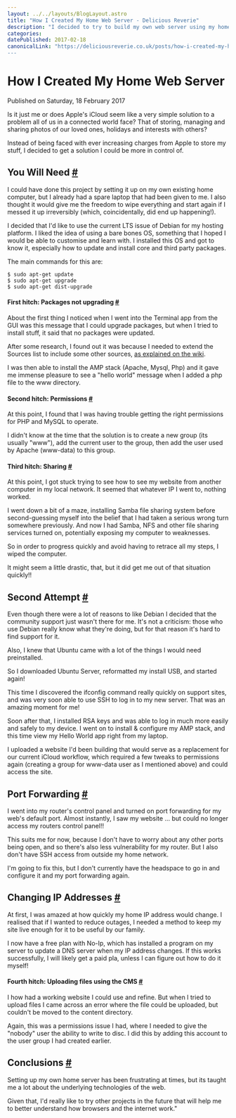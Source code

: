 ```yaml
---
layout: ../../layouts/BlogLayout.astro
title: "How I Created My Home Web Server - Delicious Reverie"
description: "I decided to try to build my own web server using my home router, an old PC, and a Linux operating system."
categories:
datePublished: 2017-02-18
canonicalLink: "https://deliciousreverie.co.uk/posts/how-i-created-my-home-web-server/
---
```

# How I Created My Home Web Server

Published on Saturday, 18 February 2017

Is it just me or does Apple's iCloud seem like a very simple solution to a problem all of us in a connected world face? That of storing, managing and sharing photos of our loved ones, holidays and interests with others?

Instead of being faced with ever increasing charges from Apple to store my stuff, I decided to get a solution I could be more in control of.

## You Will Need [#](https://deliciousreverie.co.uk/posts/how-i-created-my-home-web-server/#you-will-need)

I could have done this project by setting it up on my own existing home computer, but I already had a spare laptop that had been given to me. I also thought it would give me the freedom to wipe everything and start again if I messed it up irreversibly (which, coincidentally, did end up happening!).

I decided that I'd like to use the current LTS issue of Debian for my hosting platform. I liked the idea of using a bare bones OS, something that I hoped I would be able to customise and learn with. I installed this OS and got to know it, especially how to update and install core and third party packages.

The main commands for this are:

```
$ sudo apt-get update
$ sudo apt-get upgrade
$ sudo apt-get dist-upgrade
```

#### First hitch: Packages not upgrading [#](https://deliciousreverie.co.uk/posts/how-i-created-my-home-web-server/#first-hitch:-packages-not-upgrading)

About the first thing I noticed when I went into the Terminal app from the GUI was this message that I could upgrade packages, but when I tried to install stuff, it said that no packages were updated.

After some research, I found out it was because I needed to extend the Sources list to include some other sources, [as explained on the wiki](https://wiki.debian.org/SourcesList).

I was then able to install the AMP stack (Apache, Mysql, Php) and it gave me immense pleasure to see a "hello world" message when I added a php file to the www directory.

#### Second hitch: Permissions [#](https://deliciousreverie.co.uk/posts/how-i-created-my-home-web-server/#second-hitch:-permissions)

At this point, I found that I was having trouble getting the right permissions for PHP and MySQL to operate.

I didn't know at the time that the solution is to create a new group (its usually "www"), add the current user to the group, then add the user used by Apache (www-data) to this group.

#### Third hitch: Sharing [#](https://deliciousreverie.co.uk/posts/how-i-created-my-home-web-server/#third-hitch:-sharing)

At this point, I got stuck trying to see how to see my website from another computer in my local network. It seemed that whatever IP I went to, nothing worked.

I went down a bit of a maze, installing Samba file sharing system before second-guessing myself into the belief that I had taken a serious wrong turn somewhere previously. And now I had Samba, NFS and other file sharing services turned on, potentially exposing my computer to weaknesses.

So in order to progress quickly and avoid having to retrace all my steps, I wiped the computer.

It might seem a little drastic, that, but it did get me out of that situation quickly!!

## Second Attempt [#](https://deliciousreverie.co.uk/posts/how-i-created-my-home-web-server/#second-attempt)

Even though there were a lot of reasons to like Debian I decided that the community support just wasn't there for me. It's not a criticism: those who use Debian really know what they're doing, but for that reason it's hard to find support for it.

Also, I knew that Ubuntu came with a lot of the things I would need preinstalled.

So I downloaded Ubuntu Server, reformatted my install USB, and started again!

This time I discovered the ifconfig command really quickly on support sites, and was very soon able to use SSH to log in to my new server. That was an amazing moment for me!

Soon after that, I installed RSA keys and was able to log in much more easily and safely to my device. I went on to install & configure my AMP stack, and this time view my Hello World app right from my laptop.

I uploaded a website I'd been building that would serve as a replacement for our current iCloud workflow, which required a few tweaks to permissions again (creating a group for www-data user as I mentioned above) and could access the site.

## Port Forwarding [#](https://deliciousreverie.co.uk/posts/how-i-created-my-home-web-server/#port-forwarding)

I went into my router's control panel and turned on port forwarding for my web's default port. Almost instantly, I saw my website ... but could no longer access my routers control panel!!

This suits me for now, because I don't have to worry about any other ports being open, and so there's also less vulnerability for my router. But I also don't have SSH access from outside my home network.

I'm going to fix this, but I don't currently have the headspace to go in and configure it and my port forwarding again.

## Changing IP Addresses [#](https://deliciousreverie.co.uk/posts/how-i-created-my-home-web-server/#changing-ip-addresses)

At first, I was amazed at how quickly my home IP address would change. I realised that if I wanted to reduce outages, I needed a method to keep my site live enough for it to be useful by our family.

I now have a free plan with No-Ip, which has installed a program on my server to update a DNS server when my IP address changes. If this works successfully, I will likely get a paid pla, unless I can figure out how to do it myself!

#### Fourth hitch: Uploading files using the CMS [#](https://deliciousreverie.co.uk/posts/how-i-created-my-home-web-server/#fourth-hitch:-uploading-files-using-the-cms)

I how had a working website I could use and refine. But when I tried to upload files I came across an error where the file could be uploaded, but couldn't be moved to the content directory.

Again, this was a permissions issue I had, where I needed to give the "nobody" user the ability to write to disc. I did this by adding this account to the user group I had created earlier.

## Conclusions [#](https://deliciousreverie.co.uk/posts/how-i-created-my-home-web-server/#conclusions)

Setting up my own home server has been frustrating at times, but its taught me a lot about the underlying technologies of the web.

Given that, I'd really like to try other projects in the future that will help me to better understand how browsers and the internet work."